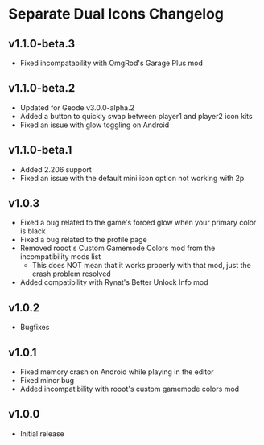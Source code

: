 # Separate Dual Icons Changelog
## v1.1.0-beta.3
- Fixed incompatability with OmgRod's Garage Plus mod
## v1.1.0-beta.2
- Updated for Geode v3.0.0-alpha.2
- Added a button to quickly swap between player1 and player2 icon kits
- Fixed an issue with glow toggling on Android
## v1.1.0-beta.1
- Added 2.206 support
- Fixed an issue with the default mini icon option not working with 2p
## v1.0.3
- Fixed a bug related to the game's forced glow when your primary color is black
- Fixed a bug related to the profile page
- Removed rooot's Custom Gamemode Colors mod from the incompatibility mods list
  - This does NOT mean that it works properly with that mod, just the crash problem resolved
- Added compatibility with Rynat's Better Unlock Info mod
## v1.0.2
- Bugfixes
## v1.0.1
- Fixed memory crash on Android while playing in the editor
- Fixed minor bug
- Added incompatibility with rooot's custom gamemode colors mod
## v1.0.0
- Initial release